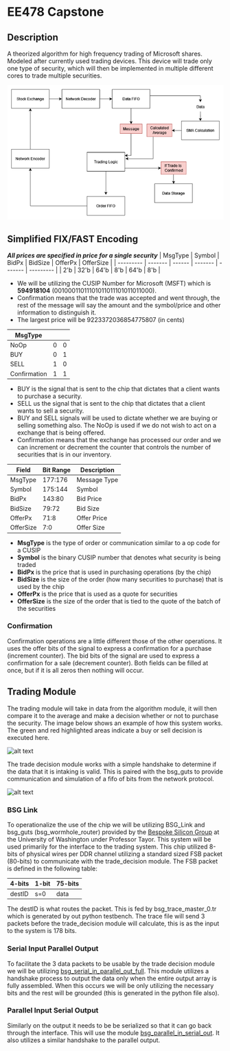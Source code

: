 # EE478 Capstone

## Description
A theorized algorithm for high frequency trading of Microsoft shares. Modeled after currently used trading devices. This device will trade only one type of security, which will then be implemented in multiple different cores to trade multiple securities.

![alt text](img/Top_Level_Flow.drawio_3_.png)

## Simplified FIX/FAST Encoding
_**All prices are specified in price for a single security**_
| MsgType   | Symbol  | BidPx  | BidSize | OfferPx | OfferSize |
| --------- | ------- | ------ | ------- | ------- | --------- |
| 2'b       | 32'b    | 64'b   | 8'b     | 64'b    | 8'b       |

- We will be utilizing the CUSIP Number for Microsoft (MSFT) which is **594918104** (00100011011101011011101011011000).
- Confirmation means that the trade was accepted and went through, the rest of the message will say the amount and the symbol/price and other information to distinguish it.
- The largest price will be 9223372036854775807 (in cents)

| MsgType       |            |            |
|---------------|---------|------------|
| NoOp          |0          | 0          |
| BUY           |0          | 1          |
| SELL          |1          | 0          |
| Confirmation  |1          | 1          |

- BUY is the signal that is sent to the chip that dictates that a client wants to purchase a security.
- SELL us the signal that is sent to the chip that dictates that a client wants to sell a security.
- BUY and SELL signals will be used to dictate whether we are buying or selling something also. The NoOp is used if we do not wish to act on a exchange that is being offered.
- Confirmation means that the exchange has processed our order and we can increment or decrement the counter that controls the number of securities that is in our inventory. 

| Field    | Bit Range | Description       |
|----------|-----------|-------------------|
| MsgType  | 177:176   | Message Type      |
| Symbol   | 175:144   | Symbol            |
| BidPx    | 143:80    | Bid Price         |
| BidSize  | 79:72     | Bid Size          |
| OfferPx  | 71:8      | Offer Price       |
| OfferSize| 7:0       | Offer Size        |

- **MsgType** is the type of order or communication similar to a op code for a CUSIP
- **Symbol** is the binary CUSIP number that denotes what security is being traded
- **BidPx** is the price that is used in purchasing operations (by the chip)
- **BidSize** is the size of the order (how many securities to purchase) that is used by the chip
- **OfferPx** is the price that is used as a quote for securities
- **OfferSize** is the size of the order that is tied to the quote of the batch of the securities

### Confirmation
Confirmation operations are a little different those of the other operations. It uses the offer bits of the signal to express a confirmation for a purchase (increment counter). The bid bits of the signal are used to express a confirmation for a sale (decrement counter). Both fields can be filled at once, but if it is all zeros then nothing will occur.

## Trading Module
The trading module will take in data from the algorithm module, it will then compare it to the average and make a decision whether or not to purchase the security. The image below shows an example of how this system works. The green and red highlighted areas indicate a buy or sell decision is executed here.

![alt text](https://gitlab.cs.washington.edu/lineandr/ee478-capstone/-/raw/8f26388bac8137891f78d003f47619a37efef235/img/sma_example.png?raw=true)

The trade decision module works with a simple handshake to determine if the data that it is intaking is valid. This is paired with the bsg_guts to provide communication and simulation of a fifo of bits from the network protocol.

![alt text](https://gitlab.cs.washington.edu/lineandr/ee478-capstone/-/raw/main/img/trade_decision.drawio.png?raw=true)

### BSG Link
To operationalize the use of the chip we will be utilizing BSG_Link and bsg_guts (bsg_wormhole_router) provided by the [Bespoke Silicon Group](https://www.bsg.ai/) at the University of Washington under Professor Tayor. This system will be used primarily for the interface to the trading system. This chip utilized 8-bits of physical wires per DDR channel utilizing a standard sized FSB packet (80-bits) to communicate with the trade_decision module. The FSB packet is defined in the following table:

| 4-bits    | 1-bit | 75-bits       |
|----------|-----------|-------------------|
| destID  | s=0   | data      |

The destID is what routes the packet. This is fed by bsg_trace_master_0.tr which is generated by out python testbench. The trace file will send 3 packets before the trade_decision module will calculate, this is as the input to the system is 178 bits.

### Serial Input Parallel Output
To  facilitate the 3 data packets to be usable by the trade decision module we will be utilizing [bsg_serial_in_parallel_out_full](https://github.com/bespoke-silicon-group/basejump_stl/blob/master/bsg_dataflow/bsg_serial_in_parallel_out_full.sv). This module utilizes a handshake process to output the data only when the entire output array is fully assembled. When this occurs we will be only utilizing the necessary bits and the rest will be grounded (this is generated in the python file also).

### Parallel Input Serial Output
Similarly on the output it needs to be be serialized so that it can go back through the interface. This will use the module [bsg_parallel_in_serial_out](https://github.com/bespoke-silicon-group/basejump_stl/blob/master/bsg_dataflow/bsg_parallel_in_serial_out.sv). It also utilizes a similar handshake to the parallel output.


